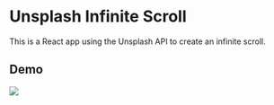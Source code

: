 # Unsplash Infinite Scroll

This is a React app using the Unsplash API to create an infinite scroll.

## Demo
![](/src/demo/scroll.gif)

